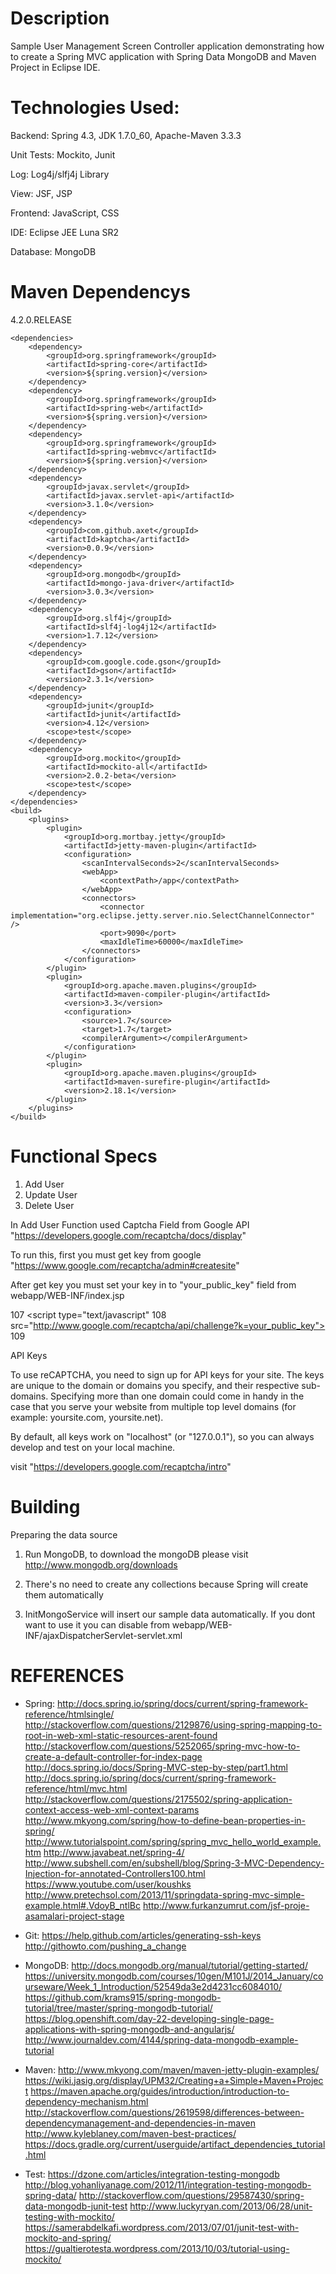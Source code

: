Description
===========
Sample User Management Screen Controller application demonstrating how to create a Spring MVC application with Spring Data MongoDB and Maven Project in Eclipse IDE.

Technologies Used:
========
Backend: 
Spring 4.3, JDK 1.7.0_60, Apache-Maven 3.3.3

Unit Tests: 
Mockito, Junit 

Log:
Log4j/slfj4j Library

View: 
JSF, JSP

Frontend:
JavaScript, CSS

IDE:
Eclipse JEE Luna SR2

Database:
MongoDB

Maven Dependencys
========
<properties>
		<spring.version>4.2.0.RELEASE</spring.version>
	</properties>

	<dependencies>
		<dependency>
			<groupId>org.springframework</groupId>
			<artifactId>spring-core</artifactId>
			<version>${spring.version}</version>
		</dependency>
		<dependency>
			<groupId>org.springframework</groupId>
			<artifactId>spring-web</artifactId>
			<version>${spring.version}</version>
		</dependency>
		<dependency>
			<groupId>org.springframework</groupId>
			<artifactId>spring-webmvc</artifactId>
			<version>${spring.version}</version>
		</dependency>
		<dependency>
			<groupId>javax.servlet</groupId>
			<artifactId>javax.servlet-api</artifactId>
			<version>3.1.0</version>
		</dependency>
		<dependency>
			<groupId>com.github.axet</groupId>
			<artifactId>kaptcha</artifactId>
			<version>0.0.9</version>
		</dependency>
		<dependency>
			<groupId>org.mongodb</groupId>
			<artifactId>mongo-java-driver</artifactId>
			<version>3.0.3</version>
		</dependency>
		<dependency>
			<groupId>org.slf4j</groupId>
			<artifactId>slf4j-log4j12</artifactId>
			<version>1.7.12</version>
		</dependency>
		<dependency>
			<groupId>com.google.code.gson</groupId>
			<artifactId>gson</artifactId>
			<version>2.3.1</version>
		</dependency>
		<dependency>
			<groupId>junit</groupId>
			<artifactId>junit</artifactId>
			<version>4.12</version>
			<scope>test</scope>
		</dependency>
		<dependency>
			<groupId>org.mockito</groupId>
			<artifactId>mockito-all</artifactId>
			<version>2.0.2-beta</version>
			<scope>test</scope>
		</dependency>
	</dependencies>
	<build>
		<plugins>
			<plugin>
				<groupId>org.mortbay.jetty</groupId>
				<artifactId>jetty-maven-plugin</artifactId>
				<configuration>
					<scanIntervalSeconds>2</scanIntervalSeconds>
					<webApp>
						<contextPath>/app</contextPath>
					</webApp>
					<connectors>
						<connector implementation="org.eclipse.jetty.server.nio.SelectChannelConnector" />
						<port>9090</port>
						<maxIdleTime>60000</maxIdleTime>
					</connectors>
				</configuration>
			</plugin>
			<plugin>
				<groupId>org.apache.maven.plugins</groupId>
				<artifactId>maven-compiler-plugin</artifactId>
				<version>3.3</version>
				<configuration>
					<source>1.7</source>
					<target>1.7</target>
					<compilerArgument></compilerArgument>
				</configuration>
			</plugin>
			<plugin>
				<groupId>org.apache.maven.plugins</groupId>
				<artifactId>maven-surefire-plugin</artifactId>
				<version>2.18.1</version>
			</plugin>
		</plugins>
	</build>
</project>

Functional Specs
========
1. Add User
2. Update User
3. Delete User

In Add User Function used Captcha Field from Google API "https://developers.google.com/recaptcha/docs/display"

To run this, first you must get key from google "https://www.google.com/recaptcha/admin#createsite"

After get key you must set your key in to "your_public_key" field from webapp/WEB-INF/index.jsp

107      <script type="text/javascript"
108            src="http://www.google.com/recaptcha/api/challenge?k=your_public_key">
109      </script>

API Keys

To use reCAPTCHA, you need to sign up for API keys for your site. The keys are unique to the domain or domains you specify, and their respective sub-domains. Specifying more than one domain could come in handy in the case that you serve your website from multiple top level domains (for example: yoursite.com, yoursite.net).

By default, all keys work on "localhost" (or "127.0.0.1"), so you can always develop and test on your local machine.

visit "https://developers.google.com/recaptcha/intro"

Building
========

Preparing the data source

1. Run MongoDB, to download the mongoDB please visit http://www.mongodb.org/downloads

2. There's no need to create any collections because Spring will create them automatically

3. InitMongoService will insert our sample data automatically. If you dont want to use it you can disable from webapp/WEB-INF/ajaxDispatcherServlet-servlet.xml

REFERENCES
==========

- Spring:
http://docs.spring.io/spring/docs/current/spring-framework-reference/htmlsingle/
http://stackoverflow.com/questions/2129876/using-spring-mapping-to-root-in-web-xml-static-resources-arent-found
http://stackoverflow.com/questions/5252065/spring-mvc-how-to-create-a-default-controller-for-index-page
http://docs.spring.io/docs/Spring-MVC-step-by-step/part1.html
http://docs.spring.io/spring/docs/current/spring-framework-reference/html/mvc.html
http://stackoverflow.com/questions/2175502/spring-application-context-access-web-xml-context-params
http://www.mkyong.com/spring/how-to-define-bean-properties-in-spring/
http://www.tutorialspoint.com/spring/spring_mvc_hello_world_example.htm
http://www.javabeat.net/spring-4/
http://www.subshell.com/en/subshell/blog/Spring-3-MVC-Dependency-Injection-for-annotated-Controllers100.html
https://www.youtube.com/user/koushks
http://www.pretechsol.com/2013/11/springdata-spring-mvc-simple-example.html#.VdoyB_ntlBc
http://www.furkanzumrut.com/jsf-proje-asamalari-project-stage

- Git:
https://help.github.com/articles/generating-ssh-keys
http://githowto.com/pushing_a_change

- MongoDB:
http://docs.mongodb.org/manual/tutorial/getting-started/
https://university.mongodb.com/courses/10gen/M101J/2014_January/courseware/Week_1_Introduction/52549da3e2d4231cc6084010/
https://github.com/krams915/spring-mongodb-tutorial/tree/master/spring-mongodb-tutorial/
https://blog.openshift.com/day-22-developing-single-page-applications-with-spring-mongodb-and-angularjs/
http://www.journaldev.com/4144/spring-data-mongodb-example-tutorial

- Maven:
http://www.mkyong.com/maven/maven-jetty-plugin-examples/
https://wiki.jasig.org/display/UPM32/Creating+a+Simple+Maven+Project
https://maven.apache.org/guides/introduction/introduction-to-dependency-mechanism.html
http://stackoverflow.com/questions/2619598/differences-between-dependencymanagement-and-dependencies-in-maven
http://www.kyleblaney.com/maven-best-practices/
https://docs.gradle.org/current/userguide/artifact_dependencies_tutorial.html

- Test:
https://dzone.com/articles/integration-testing-mongodb
http://blog.yohanliyanage.com/2012/11/integration-testing-mongodb-spring-data/
http://stackoverflow.com/questions/29587430/spring-data-mongodb-junit-test
http://www.luckyryan.com/2013/06/28/unit-testing-with-mockito/
https://samerabdelkafi.wordpress.com/2013/07/01/junit-test-with-mockito-and-spring/
https://gualtierotesta.wordpress.com/2013/10/03/tutorial-using-mockito/
